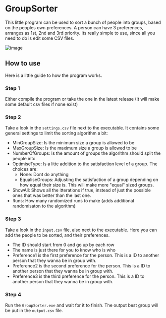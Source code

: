 # GroupSorter

This little program can be used to sort a bunch of people into groups, based on the peoples own preferences.
A person can have 3 preferences, arranges as 1st, 2nd and 3rd priority.
Its really simple to use, since all you need to do is edit some CSV files.

![image](https://user-images.githubusercontent.com/22596587/129479565-b6a2de2a-f838-4dec-8b8e-2f442ede7ce7.png)

## How to use
Here is a little guide to how the program works.

### Step 1
Either compile the program or take the one in the latest release (It will make some default csv files if none exist)

### Step 2
Take a look in the `settings.csv` file next to the executable.
It contains some general settings to limit the sorting algorithm a bit:
* MinGroupSize: Is the minimum size a group is allowed to be
* MaxGroupSize: Is the maximum size a group is allowed to be
* NumberOfGroups: Is the amount of groups the algorithm should split the people into
* OptimiseType: Is a litte addition to the satisfaction level of a group. The choices are:
  * None: Dont do anything
  * EqualiseGroups: Adjusting the satisfaction of a group depending on how equal their size is. This will make more "equal" sized groups.
* ShowAll: Shows all the itterations if true, instead of just the possible ones that was better than the last one.
* Runs: How many randomized runs to make (adds additional randomisaton to the algorithm)

### Step 3
Take a look in the `input.csv` file, also next to the executable.
Here you can add the people to be sorted, and their preferences.
* The ID should start from 0 and go up by each row
* The name is just there for you to know who is who
* Preference1 is the first preference for the person. This is a ID to another person that they wanna be in group with.
* Preference2 is the second preference for the person. This is a ID to another person that they wanna be in group with.
* Preference3 is the third preference for the person. This is a ID to another person that they wanna be in group with.

### Step 4
Run the `GroupSorter.exe` and wait for it to finish. The output best group will be put in the `output.csv` file.
